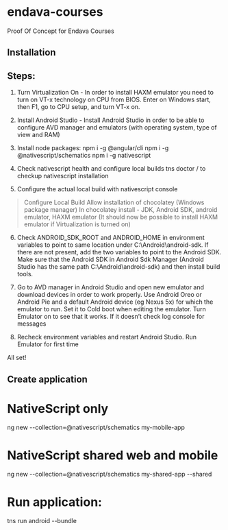 # endava-courses
Proof Of Concept for Endava Courses

## Installation

## Steps:

1. Turn Virtualization On - In order to install HAXM emulator you need to turn on VT-x technology on CPU from BIOS. Enter on Windows start, then F1, go to CPU setup, and turn VT-x on. 

2. Install Android Studio - Install Android Studio in order to be able to configure AVD manager and emulators (with operating system, type of view and RAM)

3. Install node packages:
npm i -g @angular/cli
npm i -g @nativescript/schematics
npm i -g nativescript

4. Check nativescript health and configure local builds
tns doctor / to checkup nativescript installation

5. Configure the actual local build with nativescript console
> Configure Local Build
Allow installation of chocolatey (Windows package manager) 
In chocolatey install -  JDK, Android SDK, android emulator, HAXM emulator (It should now be possible to install HAXM emulator if Virtualization is turned on)

6. Check ANDROID_SDK_ROOT and ANDROID_HOME in environment variables to point to same location under C:\Android\android-sdk. If there are not present, add the two variables to point to the Android SDK. Make sure that the Android SDK in Android Sdk Manager (Android Studio has the same path C:\Android\android-sdk) and then install build tools. 

7. Go to AVD manager in Android Studio and open new emulator and download devices in order to work properly. Use Android Oreo or Android Pie and a default Android device (eg Nexus 5x) for which the emulator to run. Set it to Cold boot when editing the emulator.
Turn Emulator on to see that it works.
If it doesn’t check log console for messages

8. Recheck environment variables and restart Android Studio.
Run Emulator for first time

All set!

## Create application

# NativeScript only

ng new --collection=@nativescript/schematics my-mobile-app


# NativeScript shared web and mobile

ng new --collection=@nativescript/schematics my-shared-app --shared

# Run application: 

tns run android --bundle
